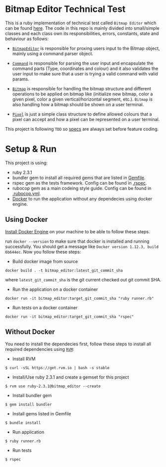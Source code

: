 # Bitmap Editor Technical Test

This is a ruby implementation of technical test called `Bitmap Editor` which can be found [here][1].
The code in this repo is mainly divided into small/simple classes and each class own its responsibilities, errors, constants, state and behaviour as follows:

+ [`BitmapEditor`][8] is responsible for proxing users input to the Bitmap object, mainly using a command parser object.

+ [`Command`][9] is responsible for parsing the user input and encapsulate the command parts (Type, coordinates and colour) and it also validates the user input to make sure that a user is trying a valid command with valid params.

+ [`Bitmap`][10] is responsible for handling the bitmap structure and different operations to be applied on bitmap like (initialize new bitmap, color a given pixel, color a given vertical/horizontal segment, etc.). `Bitmap` is also handling how a bitmap should be shown on a user terminal.

+ [`Pixel`][11] is just a simple class structure to define allowed colours that a pixel can accept and how a pixel can be represented on a user terminal.

This project is following `TDD` so [specs][12] are always set before feature coding.

# Setup & Run

This project is using:

+ ruby 2.3.1
+ bundler gem to install all required gems that are listed in [Gemfile][2].
+ rspec gem as the tests framework. Config can be found in [.rspec][3].
+ rubocop gem as a main codeing style guide. Config can be found in [.rubocop.yml][4].
+ [Docker][5] to run the application without any dependecies using docker engine.

## Using Docker

[Install Docker Engine][6] on your machine to be able to follow these steps.

run `docker --version` to make sure that docker is installed and running successfully. You should get a message like `Docker version 1.12.3, build 6b644ec`. Now you follow these steps:

+ Build docker image from source
```shell
docker build . -t bitmap_editor:latest_git_commit_sha
```
where `latest_git_commit_sha` is the git current checked out git commit SHA.

+ Run the application on a docker container
```shell
docker run -it bitmap_editor:target_git_commit_sha "ruby runner.rb"
```

+ Run tests on a docker container
```shell
docker run -it bitmap_editor:target_git_commit_sha "rspec"
```

## Without Docker

You need to install the dependecies first, follow these steps to install all required dependencies using [`RVM`][7]:

+ Install RVM
```shell
$ curl -sSL https://get.rvm.io | bash -s stable
```

+ Install/Use ruby 2.3.1 and create a gemset for this project
```shell
$ rvm use ruby-2.3.1@bitmap_editor --create
```

+ Install bundler gem
```shell
$ gem install bundler
```

+ Install gems listed in Gemfile
```shell
$ bundle install
```

+ Run application
```shell
$ ruby runner.rb
```
+ Run tests
```shell
$ rspec
```

[1]: https://gist.github.com/soulnafein/8ee4e60def4e5468df2f
[2]: https://github.com/tareksamni/bitmap_editor/blob/master/Gemfile
[3]: https://github.com/tareksamni/bitmap_editor/blob/master/.rspec
[4]: https://github.com/tareksamni/bitmap_editor/blob/master/.rubocop.yml
[5]: https://github.com/tareksamni/bitmap_editor/blob/master/Dockerfile
[6]: https://docs.docker.com/engine/installation/
[7]: https://rvm.io/
[8]: https://github.com/tareksamni/bitmap_editor/blob/master/app/bitmap_editor.rb
[9]: https://github.com/tareksamni/bitmap_editor/blob/master/app/command.rb
[10]: https://github.com/tareksamni/bitmap_editor/blob/master/app/bitmap.rb 
[11]: https://github.com/tareksamni/bitmap_editor/blob/master/app/pixel.rb
[12]: https://github.com/tareksamni/bitmap_editor/tree/master/spec